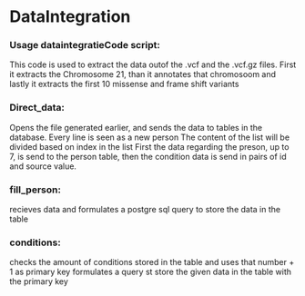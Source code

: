 # DataIntegration

### Usage dataintegratieCode script:
This code is used to extract the data outof the .vcf and the .vcf.gz files. 
First it extracts the Chromosome 21, than it annotates that chromosoom and lastly it extracts the first 10 missense and frame shift variants

### Direct_data:
Opens the file generated earlier, and sends the data to tables in the database.
Every line is seen as a new person
The content of the list will be divided based on index in the list
First the data regarding the preson, up to 7, is send to the person table, then the condition data is send in pairs of id and source value.

### fill_person:
recieves data and formulates a postgre sql query to store the data in the table

### conditions:
checks the amount of conditions stored in the table and uses that number + 1 as primary key
formulates a query st store the given data in the table with the primary key
